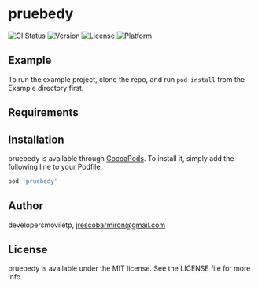 # pruebedy

[![CI Status](http://img.shields.io/travis/developersmoviletp/pruebedy.svg?style=flat)](https://travis-ci.org/developersmoviletp/pruebedy)
[![Version](https://img.shields.io/cocoapods/v/pruebedy.svg?style=flat)](http://cocoapods.org/pods/pruebedy)
[![License](https://img.shields.io/cocoapods/l/pruebedy.svg?style=flat)](http://cocoapods.org/pods/pruebedy)
[![Platform](https://img.shields.io/cocoapods/p/pruebedy.svg?style=flat)](http://cocoapods.org/pods/pruebedy)

## Example

To run the example project, clone the repo, and run `pod install` from the Example directory first.

## Requirements

## Installation

pruebedy is available through [CocoaPods](http://cocoapods.org). To install
it, simply add the following line to your Podfile:

```ruby
pod 'pruebedy'
```

## Author

developersmoviletp, jrescobarmiron@gmail.com

## License

pruebedy is available under the MIT license. See the LICENSE file for more info.
